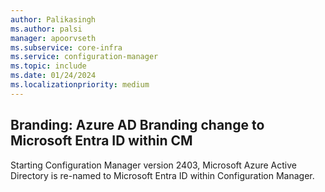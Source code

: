 ```yaml
---
author: Palikasingh
ms.author: palsi
manager: apoorvseth
ms.subservice: core-infra
ms.service: configuration-manager
ms.topic: include
ms.date: 01/24/2024
ms.localizationpriority: medium
---
```


## <a name="bkmk_EntraIDB"></a> Branding: Azure AD Branding change to Microsoft Entra ID within CM 

<!-- 24269502-->
Starting Configuration Manager version 2403, Microsoft Azure Active Directory is re-named to Microsoft Entra ID within Configuration Manager. 
